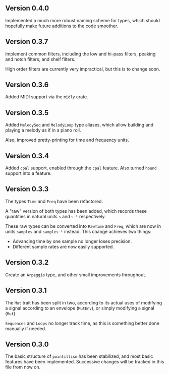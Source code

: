 ## Version 0.4.0

Implemented a much more robust naming scheme for types, which should hopefully make future additions
to the code smoother.

## Version 0.3.7

Implement common filters, including the low and hi-pass filters, peaking and notch filters, and
shelf filters.

High order filters are currently very impractical, but this is to change soon.

## Version 0.3.6

Added MIDI support via the `midly` crate.

## Version 0.3.5

Added `MelodySeq` and `MelodyLoop` type aliases, which allow building and playing a melody as if in
a piano roll.

Also, improved pretty-printing for time and frequency units.

## Version 0.3.4

Added `cpal` support, enabled through the `cpal` feature. Also turned `hound` support into a
feature.

## Version 0.3.3

The types `Time` and `Freq` have been refactored.

A "raw" version of both types has been added, which records these quantities in natural units `s`
and `s⁻¹` respectively.

These raw types can be converted into `RawTime` and `Freq`, which are now in units `samples` and
`samples⁻¹` instead. This change achieves two things:

- Advancing time by one sample no longer loses precision.
- Different sample rates are now easily supported.

## Version 0.3.2

Create an `Arpeggio` type, and other small improvements throughout.

## Version 0.3.1

The `Mut` trait has been split in two, according to its actual uses of modifying a signal according
to an envelope (`MutEnv`), or simply modifying a signal (`Mut`).

`Sequences` and `Loops` no longer track time, as this is something better done manually if needed.

## Version 0.3.0

The basic structure of `pointillism` has been stabilized, and most basic features have been
implemented. Successive changes will be tracked in this file from now on.